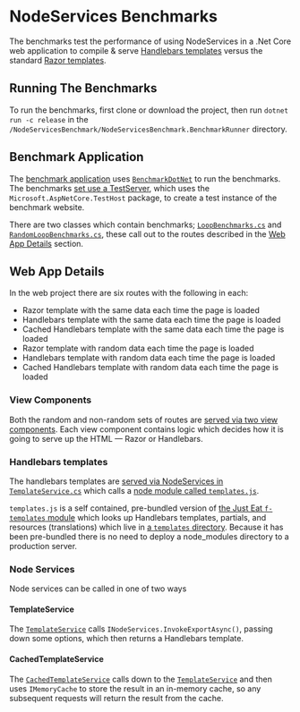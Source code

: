 # NodeServices Benchmarks

The benchmarks test the performance of using NodeServices in a .Net Core web application to compile & serve [Handlebars templates](https://github.com/wycats/handlebars.js/) versus the standard [Razor templates](https://github.com/aspnet/Razor).


## Running The Benchmarks

To run the benchmarks, first clone or download the project, then run `dotnet run -c release` in the `/NodeServicesBenchmark/NodeServicesBenchmark.BenchmarkRunner` directory.


## Benchmark Application

The [benchmark application](NodeServicesBenchmark.BenchmarkRunner) uses [`BenchmarkDotNet`](https://github.com/dotnet/BenchmarkDotNet) to run the benchmarks. The benchmarks [set use a TestServer](NodeServicesBenchmark.BenchmarkRunner/TestHttpServer.cs), which uses the `Microsoft.AspNetCore.TestHost` package, to create a test instance of the benchmark website.

There are two classes which contain benchmarks; [`LoopBenchmarks.cs`](NodeServicesBenchmark.BenchmarkRunner/LoopBenchmarks.cs) and [`RandomLoopBenchmarks.cs`](NodeServicesBenchmark.BenchmarkRunner/RandomLoopBenchmarks.cs), these call out to the routes described in the [Web App Details](#web-app-details) section.


## Web App Details

In the web project there are six routes with the following in each:

- Razor template with the same data each time the page is loaded
- Handlebars template with the same data each time the page is loaded
- Cached Handlebars template with the same data each time the page is loaded
- Razor template with random data each time the page is loaded
- Handlebars template with random data each time the page is loaded
- Cached Handlebars template with random data each time the page is loaded


### View Components

Both the random and non-random sets of routes are [served via two view components](NodeServicesBenchmark.Website/ViewComponents). Each view component contains logic which decides how it is going to serve up the HTML — Razor or Handlebars.


### Handlebars templates

The handlebars templates are [served via NodeServices in `TemplateService.cs`](NodeServicesBenchmark.Website/Services/TemplateService.cs) which calls a [node module called `templates.js`](NodeServicesBenchmark.Website/templates/templates.js).

`templates.js` is a self contained, pre-bundled version of [the Just Eat `f-templates` module](https://github.com/justeat/f-templates) which looks up Handlebars templates, partials, and resources (translations) which live in [a `templates` directory](NodeServicesBenchmark.Website/templates). Because it has been pre-bundled there is no need to deploy a node_modules directory to a production server.


### Node Services

Node services can be called in one of two ways

#### TemplateService

The [`TemplateService`](NodeServicesBenchmark.Website/Services/TemplateService.cs) calls `INodeServices.InvokeExportAsync()`, passing down some options, which then returns a Handlebars template.

#### CachedTemplateService

The [`CachedTemplateService`](NodeServicesBenchmark.Website/Services/CachedTemplateService.cs) calls down to the [`TemplateService`](NodeServicesBenchmark.Website/Services/TemplateService.cs) and then uses `IMemoryCache` to store the result in an in-memory cache, so any subsequent requests will return the result from the cache.

